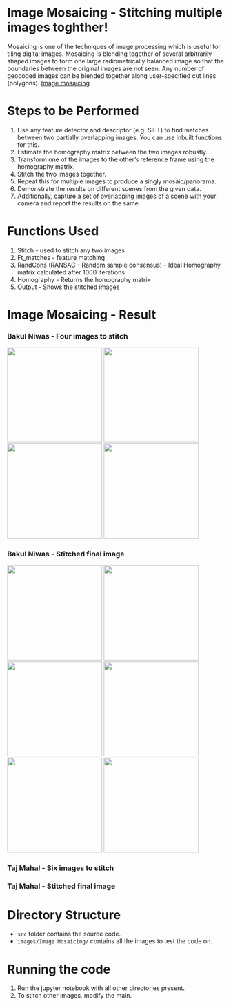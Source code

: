 # Image Mosaicing - Stitching multiple images toghther!

Mosaicing is one of the techniques of image processing which is useful for tiling digital images. Mosaicing is blending together of several arbitrarily shaped images to form one large radiometrically balanced image so that the boundaries between the original images are not seen. Any number of geocoded images can be blended together along user-specified cut lines (polygons). [Image mosaicing](https://ieeexplore.ieee.org/document/702214)

# Steps to be Performed
1. Use any feature detector and descriptor (e.g. SIFT) to find matches between two partially overlapping images. You can use inbuilt functions for this.
2. Estimate the homography matrix between the two images robustly.
3. Transform one of the images to the other’s reference frame using the homography matrix.
4. Stitch the two images together.
5. Repeat this for multiple images to produce a singly mosaic/panorama.
6. Demonstrate the results on different scenes from the given data.
7. Additionally, capture a set of overlapping images of a scene with your camera and report the results on the same.

# Functions Used
1. Stitch - used to stitch any two images
2. Ft_matches - feature matching
3. RandCons (RANSAC - Random sample consensus) - Ideal Homography matrix calculated after 1000 iterations
4. Homography - Returns the homography matrix
5. Output - Shows the stitched images

# Image Mosaicing - Result

### Bakul Niwas - Four images to stitch
<p float="left">
  <img src="https://user-images.githubusercontent.com/44245211/137888046-549ea5dd-1fad-4879-8f2d-7ffa4bf52e30.jpg" width="220" />
  <img src="https://user-images.githubusercontent.com/44245211/137888053-96b94447-74ca-414d-a4c0-4a9939020255.jpg" width="220" /> 
  <img src="https://user-images.githubusercontent.com/44245211/137888058-667aacff-880b-41c4-8ef8-df81ee9d7bd0.jpg" width="220" /> 
  <img src="https://user-images.githubusercontent.com/44245211/137888061-8c832609-d43e-4998-ac35-deba5c8a7c08.jpg" width="220" />
</p>

### Bakul Niwas - Stitched final image

<p align="left">
  <img src="https://user-images.githubusercontent.com/44245211/137889162-06fb9abb-4ce2-490a-a85d-ad1e2707e269.png" width="220" />
  <img src="https://user-images.githubusercontent.com/44245211/137889174-faaa6bdf-272f-4b46-afc8-815f47732458.png" width="220" /> 
  <img src="https://user-images.githubusercontent.com/44245211/137889182-4e36f118-c012-41c4-a3b8-56fa5da8bbac.png" width="220" /> 
  <img src="https://user-images.githubusercontent.com/44245211/137889186-8955a3c7-45bc-40f3-95b6-b49351035d32.png" width="220" />
  <img src="https://user-images.githubusercontent.com/44245211/137889189-c3559c65-55ce-40a7-838c-a13f8ae7c4b7.png" width="220" /> 
  <img src="https://user-images.githubusercontent.com/44245211/137889192-8a8d620c-8c9f-4649-b7eb-d231fcb7d26a.png" width="220" />
</p>

### Taj Mahal - Six images to stitch

### Taj Mahal - Stitched final image



# Directory Structure
- ```src``` folder contains the source code. 
- ```images/Image Mosaicing/``` contains all the images to test the code on.
 
# Running the code
1. Run the jupyter notebook with all other directories present.
2. To stitch other images, modify the main.
